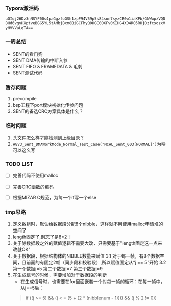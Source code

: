 ### Typora激活码
`uOIqj26Dz3nNSYF00s4paGgzfoGSh1zpP94V59p5s84son7syzCR0w1iaXPb/GNWwpzVQDBHd6vgyHXptveBGG5YL5tAMbjBxm8BiGCFhyQ0HGC0OXFv0KIHG4XD4RO5RHjOzfcsozxVyHVVVaLqTA==`

### 一周总结
* SENT的看门狗
* SENT DMA传输的中断入参
* SENT FIFO & FRAMEDATA & 毛刺
* SENT测试代码

### 暂存问题
1. precompile
2. bsp工程下port模块初始化传参问题
3. SENT的备选CRC方案具体是什么？

### 临时问题
1. 头文件怎么样才能检测到上级目录？
2. `A8V3_Sent_DMAWorkMode_Normal_Test_Case("MCAL_Sent_003[NORMAL]")`为啥可以这么写


### TODO LIST
- [ ] 完善代码不使用malloc
- [ ] 完善CRC函数的编码
- [ ] 根据MIZAR C规范，为每一个if写一个else


### tmp思路
1. 定义数组时，默认给数据段分配8个nibble，这样就不用使用malloc申请堆的空间了
2. length固定了,别忘了是8*2！
2. 关于除数据段之外的赋值逻辑不需要大改，只需要基于"length固定这一点来改就OK"
3. 关于数据段，根据结构体的NIBBLE数量来赋值
    3.1 对于每一帧，有8个数据空间，且前面的有固定2帧（同步段和校验段）,所以赋值固定从“j == 5”开始
    3.2 第一个数据j=5  第二个数据j=7  第三个数据j=9
4. 在生成信号的时候，需要增加对于数据段的判断
    * 在生成信号时，也需要在for里面嵌套一个对每一帧的循环：在每一帧中，从j==5后：
    > if ((j >= 5) && (j < = (5 + (2 * (nibblenum - 1)))) && (j % 2 != 0))


